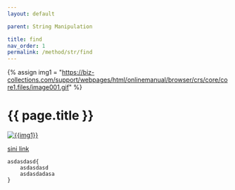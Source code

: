 ```yaml
---
layout: default

parent: String Manipulation

title: find
nav_order: 1
permalink: /method/str/find
---
```

{% assign img1 = "https://biz-collections.com/support/webpages/html/onlinemanual/browser/crs/core/core1.files/image001.gif" %}


# {{ page.title }}

<a href="{{ img1 }}" target="_blank"> <img src="{{ img1 }}" alt="{{img1}}"></a>


[sini link](/method/str)

```
asdasdasd{
    asdasdasd 
    asdasdadasa
}
```